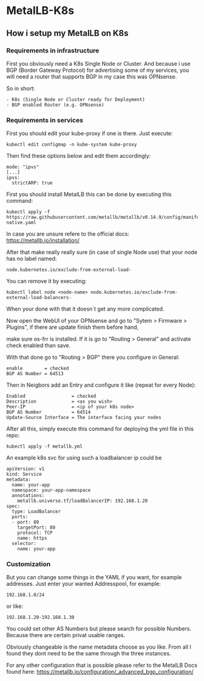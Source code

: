 # MetalLB-K8s

## How i setup my MetalLB on K8s

### Requirements in infrastructure

First you obviously need a K8s Single Node or Cluster.
And because i use BGP (Border Gateway Protocol) for advertising some of my services,
you will need a router that supports BGP in my case this was OPNsense.

So in short:
```
- K8s (Single Node or Cluster ready for Deployment)
- BGP enabled Router (e.g. OPNsense)
```

### Requirements in services

First you should edit your kube-proxy if one is there.
Just execute:

```
kubectl edit configmap -n kube-system kube-proxy
```
Then find these options below and edit them accordingly:
```
mode: "ipvs"
[...]
ipvs:
  strictARP: true
```

First you should install MetalLB this can be done by executing this command:
```
kubectl apply -f https://raw.githubusercontent.com/metallb/metallb/v0.14.9/config/manifests/metallb-native.yaml
```
In case you are unsure refere to the official docs:
https://metallb.io/installation/

After that make really really sure (in case of single Node use) that your node has no label named:
```
node.kubernetes.io/exclude-from-external-load-
```
You can remove it by executing:
```
kubectl label node <node-name> node.kubernetes.io/exclude-from-external-load-balancers-
```
When your done with that it doesn´t get any more complicated.

Now open the WebUI of your OPNsense and go to "Sytem > Firmware > Plugins", if there are update finish them before hand,

make sure os-frr is installed. If it is go to "Routing > General" and activate check enabled than save.

With that done go to "Routing > BGP" there you configure in General:
```
enable        = checked
BGP AS Number = 64513
```
Then in Neigbors add an Entry and configure it like (repeat for every Node):
```
Enabled                 = checked
Description             = <as you wish>
Peer-IP                 = <ip of your k8s node>
BGP AS Number           = 64514
Update-Source Interface = The interface facing your nodes 
```
After all this, simply execute this command for deploying the yml file in this repo:
```
kubectl apply -f metallb.yml
```

An example k8s svc for using such a loadbalancer ip could be
```
apiVersion: v1
kind: Service
metadata:
  name: your-app
  namespace: your-app-namespace
  annotations:
    metallb.universe.tf/loadBalancerIP: 192.168.1.20
spec:
  type: LoadBalancer
  ports:
  - port: 80
    targetPort: 80
    protocol: TCP
    name: https
  selector:
    name: your-app
```

### Customization

But you can change some things in the YAML if you want, for example addresses.
Just enter your wanted Addresspool, for example:
```
192.168.1.0/24 
```
or like:
```
192.168.1.20-192.168.1.30
```

You could set other AS Numbers but please search for possible Numbers. Because there are certain privat usable ranges.

Obviously changeable is the name metadata choose as you like. From all I found they dont need to be the same through the three instances.

For any other configuration that is possible please refer to the MetalLB Docs found here:
https://metallb.io/configuration/_advanced_bgp_configuration/